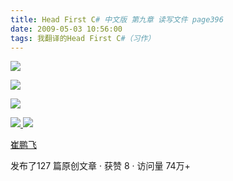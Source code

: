 ```yaml
---
title: Head First C# 中文版 第九章 读写文件 page396
date: 2009-05-03 10:56:00
tags: 我翻译的Head First C#（习作）
---
```

![](https://p-blog.csdn.net/images/p_blog_csdn_net/cuipengfei1/EntryImages/20090503/2009-05-03_10-41-54.jpg)

![](https://p-blog.csdn.net/images/p_blog_csdn_net/cuipengfei1/EntryImages/20090503/2009-05-03_10-43-05.jpg)

![](https://p-blog.csdn.net/images/p_blog_csdn_net/cuipengfei1/EntryImages/20090503/2009-05-03_10-50-14.jpg)



[ ![](https://profile.csdnimg.cn/5/2/5/3_cuipengfei1)
![](https://g.csdnimg.cn/static/user-reg-year/1x/11.png)
](https://blog.csdn.net/cuipengfei1)

[ 崔鹏飞 ](https://blog.csdn.net/cuipengfei1)

发布了127 篇原创文章  ·  获赞 8  ·  访问量 74万+

